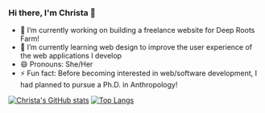 ### Hi there, I'm Christa 👋

- 🔭 I’m currently working on building a freelance website for Deep Roots Farm!
- 🌱 I’m currently learning web design to improve the user experience of the web applications I develop
- 😄 Pronouns: She/Her
- ⚡ Fun fact: Before becoming interested in web/software development, I had planned to pursue a Ph.D. in Anthropology!

[![Christa's GitHub stats](https://github-readme-stats.vercel.app/api?username=christadkelly&hide=stars&show=prs_merged&show_icons=true&theme=react)](https://github.com/anuraghazra/github-readme-stats)
[![Top Langs](https://github-readme-stats.vercel.app/api/top-langs/?username=christadkelly&layout=compact&theme=react)](https://github.com/anuraghazra/github-readme-stats)


<!--
**christadkelly/christadkelly** is a ✨ _special_ ✨ repository because its `README.md` (this file) appears on your GitHub profile.

Here are some ideas to get you started:

- 🔭 I’m currently working on ...
- 🌱 I’m currently learning ...
- 👯 I’m looking to collaborate on ...
- 🤔 I’m looking for help with ...
- 💬 Ask me about ...
- 📫 How to reach me: ...
- 😄 Pronouns: ...
- ⚡ Fun fact: ...
-->

